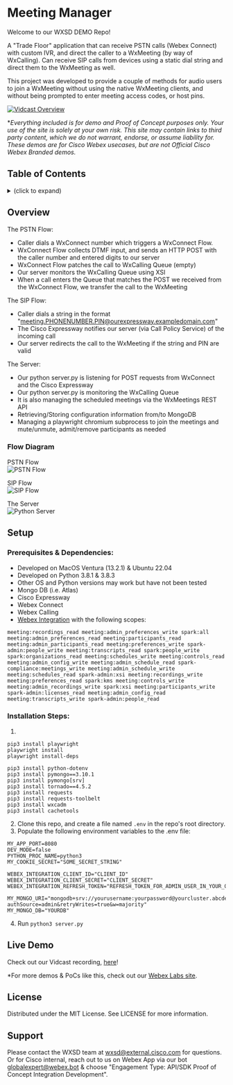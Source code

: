 # Meeting Manager
 Welcome to our WXSD DEMO Repo! <!-- Keep this here --> 
 
A "Trade Floor" application that can receive PSTN calls (Webex Connect) with custom IVR, and direct the caller to a WxMeeting (by way of WxCalling).  Can receive SIP calls from devices using a static dial string and direct them to the WxMeeting as well.

This project was developed to provide a couple of methods for audio users to join a WxMeeting without using the native WxMeeting clients, and without being prompted to enter meeting access codes, or host pins.

[![Vidcast Overview](https://user-images.githubusercontent.com/19175490/228853418-d6ded84d-5ee2-4d50-85d8-11b8d9db29c8.png)](https://app.vidcast.io/share/39ebd946-ae0c-4dd9-af36-614305b5b4e3)

<!-- Keep the following here -->  
 *_Everything included is for demo and Proof of Concept purposes only. Your use of the site is solely at your own risk. This site may contain links to third party content, which we do not warrant, endorse, or assume liability for. These demos are for Cisco Webex usecases, but are not Official Cisco Webex Branded demos._

## Table of Contents <!-- Keep the following here -->  
<!-- ⛔️ MD-MAGIC-EXAMPLE:START (TOC:collapse=true&collapseText=Click to expand) -->
<details>
<summary>(click to expand)</summary>
    
  * [Overview](#overview)
  * [Setup](#setup)
  * [Demo](#demo)
  * [License](#license)  
  * [Support](#support)

</details>
<!-- ⛔️ MD-MAGIC-EXAMPLE:END -->


## Overview

The PSTN Flow:
- Caller dials a WxConnect number which triggers a WxConnect Flow.
- WxConnect Flow collects DTMF input, and sends an HTTP POST with the caller number and entered digits to our server
- WxConnect Flow patches the call to WxCalling Queue (empty)
- Our server monitors the WxCalling Queue using XSI
- When a call enters the Queue that matches the POST we received from the WxConnect Flow, we transfer the call to the WxMeeting

The SIP Flow:
- Caller dials a string in the format "meeting.PHONENUMBER.PIN@ourexpressway.exampledomain.com"
- The Cisco Expressway notifies our server (via Call Policy Service) of the incoming call
- Our server redirects the call to the WxMeeting if the string and PIN are valid

The Server:
- Our python server.py is listening for POST requests from WxConnect and the Cisco Expressway
- Our python server.py is monitoring the WxCalling Queue
- It is also managing the scheduled meetings via the WxMeetings REST API
- Retrieving/Storing configuration information from/to MongoDB
- Managing a playwright chromium subprocess to join the meetings and mute/unmute, admit/remove participants as needed
  



### Flow Diagram

PSTN Flow  
![PSTN Flow](https://user-images.githubusercontent.com/19175490/228858319-78a67ce5-d178-4770-a7f3-e8b50cbc6815.jpg)

SIP Flow  
![SIP Flow](https://user-images.githubusercontent.com/19175490/228858322-a705f565-13fb-4efe-a99c-c166808b01ec.jpg)

The Server  
![Python Server](https://user-images.githubusercontent.com/19175490/228858325-a61a5de8-b09d-4f79-a03c-a5d1471dcda0.jpg)

## Setup

### Prerequisites & Dependencies:

- Developed on MacOS Ventura (13.2.1) & Ubuntu 22.04
- Developed on Python 3.8.1 & 3.8.3
-   Other OS and Python versions may work but have not been tested
- Mongo DB (i.e. Atlas)
- Cisco Expressway
- Webex Connect
- Webex Calling
- [Webex Integration](https://developer.webex.com/docs/integrations) with the following scopes:
```
meeting:recordings_read meeting:admin_preferences_write spark:all meeting:admin_preferences_read meeting:participants_read meeting:admin_participants_read meeting:preferences_write spark-admin:people_write meeting:transcripts_read spark:people_write spark:organizations_read meeting:schedules_write meeting:controls_read meeting:admin_config_write meeting:admin_schedule_read spark-compliance:meetings_write meeting:admin_schedule_write meeting:schedules_read spark-admin:xsi meeting:recordings_write meeting:preferences_read spark:kms meeting:controls_write meeting:admin_recordings_write spark:xsi meeting:participants_write spark-admin:licenses_read meeting:admin_config_read meeting:transcripts_write spark-admin:people_read
```

<!-- GETTING STARTED -->

### Installation Steps:
1. 
```
pip3 install playwright
playwright install
playwright install-deps

pip3 install python-dotenv
pip3 install pymongo==3.10.1
pip3 install pymongo[srv] 
pip3 install tornado==4.5.2
pip3 install requests
pip3 install requests-toolbelt
pip3 install wxcadm
pip3 install cachetools
```

2.  Clone this repo, and create a file named ```.env``` in the repo's root directory.
3.  Populate the following environment variables to the .env file:
```
MY_APP_PORT=8080
DEV_MODE=false
PYTHON_PROC_NAME=python3
MY_COOKIE_SECRET="SOME_SECRET_STRING"

WEBEX_INTEGRATION_CLIENT_ID="CLIENT_ID"
WEBEX_INTEGRATION_CLIENT_SECRET="CLIENT_SECRET"
WEBEX_INTEGRATION_REFRESH_TOKEN="REFRESH_TOKEN_FOR_ADMIN_USER_IN_YOUR_ORG_USING_THIS_INTEGRATION"

MY_MONGO_URI="mongodb+srv://yourusername:yourpassword@yourcluster.abcde.mongodb.net/YOURDB?authSource=admin&retryWrites=true&w=majority"
MY_MONGO_DB="YOURDB"
```
4. Run
```python3 server.py```
    
    
## Live Demo

<!-- Update your vidcast link -->
Check out our Vidcast recording, [here](https://app.vidcast.io/share/39ebd946-ae0c-4dd9-af36-614305b5b4e3)!

<!-- Keep the following statement -->
*For more demos & PoCs like this, check out our [Webex Labs site](https://collabtoolbox.cisco.com/webex-labs).

## License

Distributed under the MIT License. See LICENSE for more information.


## Support

Please contact the WXSD team at [wxsd@external.cisco.com](mailto:wxsd@external.cisco.com?subject=RepoName) for questions. Or for Cisco internal, reach out to us on Webex App via our bot globalexpert@webex.bot & choose "Engagement Type: API/SDK Proof of Concept Integration Development". 

